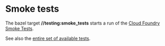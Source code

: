 # Smoke tests

The bazel target __//testing:smoke_tests__ starts a run of the
[Cloud Foundry Smoke Tests].

[Cloud Foundry Smoke Tests]: https://github.com/cloudfoundry/cf-smoke-tests-release

See also the [entire set of available tests](tests.md).
